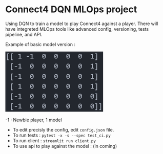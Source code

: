 # Connect4 DQN MLOps project

Using DQN to train a model to play Connect4 against a player.
There will have integreted MLOps tools like advanced config, versioning, tests pipeline, and API.

Example of basic model version :

<img src="./screen.png"/>

-1 : Newbie player, 1 model


- To edit precisly the config, edit `config.json` file.
- To run tests : `pytest -x -s --spec test_ci.py`
- To run client : `streamlit run client.py`
- To use api to play against the model : (in coming)